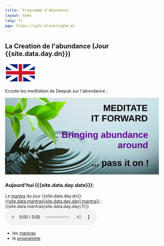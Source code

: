 ```yaml
---
title:  Programme d'Abondance
layout: home
lang: fr
pgw: https://ipfs.blockringtm.ml
---
```

## La Creation de l'abundance (Jour {{site.data.day.dn}})

[![GB](img/gb.svg)](index-en.html)

Ecoute les meditation de Deepak sur l'abondance :

[![l'abondance: jour {{site.data.day.dn}}](img/medit-forward.jpg)](21-days-abundance-fr.htm)

### Aujourd'hui ({{site.data.day.date}}):

Le [mantra][1] du jour {{site.data.day.dn}}: [{{site.data.mantras[site.data.day.day].mantra}}](https://duckduckgo.com/?q={{site.data.mantras[site.data.day.day].qexp}}) : {{site.data.mantras[site.data.day.day].fr}}
<audio title="Jour {{site.data.day.dn}} : {{site.data.mantras[site.data.day.day].fr}}" src="{{page.pgw}}/ipfs/{{site.data.ipfs.qm}}/{{site.data.audio-fr.mp3[site.data.day.dn]}}" type="audio/mp3" controls=1></audio>

* les [mantras][1]
* le [programme][2]

[1]: mantras-fr.html
[2]: 21-days-abundance-fr.html




